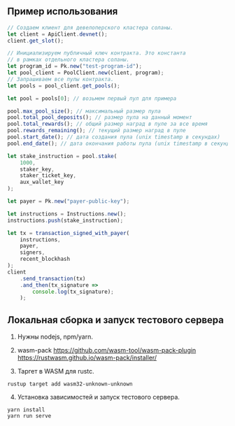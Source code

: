 ## Пример использования

```js
// Создаем клиент для девелоперского кластера соланы.
let client = ApiClient.devnet();
client.get_slot();

// Инициализируем публичный ключ контракта. Это константа
// в рамках отдельного кластера соланы.
let program_id = Pk.new("test-program-id");
let pool_client = PoolClient.new(client, program);
// Запрашиваем все пулы контракта.
let pools = pool_client.get_pools();

let pool = pools[0]; // возьмем первый пул для примера

pool.max_pool_size(); // максимальный размер пула
pool.total_pool_deposits(); // размер пула на данный момент
pool.total_rewards(); // общий размер наград в пуле за все время
pool.rewards_remaining(); // текущий размер наград в пуле
pool.start_date(); // дата создания пула (unix timestamp в секундах)
pool.end_date(); // дата окончания работы пула (unix timestamp в секундах)

let stake_instruction = pool.stake(
    1000,
    staker_key,
    staker_ticket_key,
    aux_wallet_key
);

let payer = Pk.new("payer-public-key");

let instructions = Instructions.new();
instructions.push(stake_instruction);

let tx = transaction_signed_with_payer(
    instructions,
    payer,
    signers,
    recent_blockhash
);
client
    .send_transaction(tx)
    .and_then(tx_signature =>
        console.log(tx_signature);
    );
```

## Локальная сборка и запуск тестового сервера

1. Нужны nodejs, npm/yarn.

2. wasm-pack
https://github.com/wasm-tool/wasm-pack-plugin
https://rustwasm.github.io/wasm-pack/installer/

3. Таргет в WASM для rustc.

```
rustup target add wasm32-unknown-unknown
```

4. Установка зависимостей и запуск тестового сервера.

```
yarn install
yarn run serve
```
